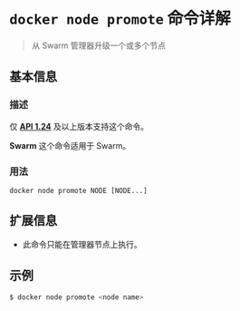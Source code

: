 # `docker node promote` 命令详解

> 从 Swarm 管理器升级一个或多个节点

## 基本信息

### 描述

仅 [**API 1.24**](https://docs.docker.com/engine/api/v1.30/) 及以上版本支持这个命令。

**Swarm** 这个命令适用于 Swarm。

### 用法

```
docker node promote NODE [NODE...]
```

## 扩展信息

- 此命令只能在管理器节点上执行。

## 示例

```bash
$ docker node promote <node name>
```
